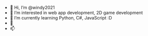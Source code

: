 - 👋 Hi, I’m @windy2021
- 👀 I’m interested in web app development, 2D game development
- 🌱 I’m currently learning Python, C#, JavaScript :D
- 💞️ 
- 📫 

<!---
windy2021/windy2021 is a ✨ special ✨ repository because its `README.md` (this file) appears on your GitHub profile.
You can click the Preview link to take a look at your changes.
--->
